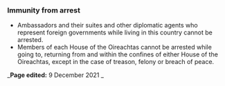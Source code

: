 ###  Immunity from arrest

  * Ambassadors and their suites and other diplomatic agents who represent foreign governments while living in this country cannot be arrested. 
  * Members of each House of the Oireachtas cannot be arrested while going to, returning from and within the confines of either House of the Oireachtas, except in the case of treason, felony or breach of peace. 

_**Page edited:** 9 December 2021 _

[
](https://facebook.com/sharer/sharer.php?u=https://www.citizensinformation.ie/en/justice/arrests/arrests/?utm_source=sharebutton_facebook)
[
](https://twitter.com/intent/tweet/?text=Arrests&url=https://www.citizensinformation.ie/en/justice/arrests/arrests/?utm_source=sharebutton_twitter)
[
](whatsapp://send?text=https://www.citizensinformation.ie/en/justice/arrests/arrests/?utm_source=sharebutton_whatsapp)
[
](mailto:?subject=Arrests&body=https://www.citizensinformation.ie/en/justice/arrests/arrests/?utm_source=sharebutton_email)
[ ](javascript:void\(0\))
